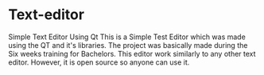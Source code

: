 # Text-editor
Simple Text Editor Using Qt
This is a Simple Test Editor which was made using the QT and it's libraries.
The project was basically made during the Six weeks training for Bachelors. 
This editor work similarly to any other text editor.
However, it is open source so anyone can use it.
